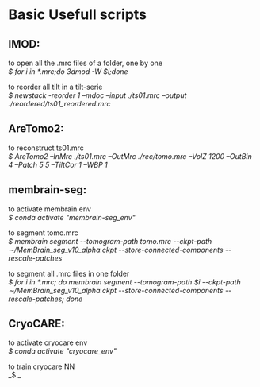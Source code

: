 # Basic Usefull scripts

## IMOD:

  to open all the .mrc files of a folder, one by one  
_$ for i in *.mrc;do 3dmod -W $i;done_

  to reorder all tilt in a tilt-serie  
_$ newstack -reorder 1 –mdoc –input ./ts01.mrc –output ./reordered/ts01_reordered.mrc_

## AreTomo2:

to reconstruct ts01.mrc  
_$ AreTomo2 –InMrc ./ts01.mrc –OutMrc ./rec/tomo.mrc –VolZ 1200 –OutBin 4 –Patch 5 5 –TiltCor 1 –WBP 1_

## membrain-seg:

  to activate membrain env  
_$ conda activate "membrain-seg_env"_

  to segment tomo.mrc  
_$ membrain segment --tomogram-path tomo.mrc --ckpt-path ∼/MemBrain_seg_v10_alpha.ckpt --store-connected-components --rescale-patches_

  to segment all .mrc files in one folder  
_$ for i in *.mrc; do membrain segment --tomogram-path $i --ckpt-path ∼/MemBrain_seg_v10_alpha.ckpt --store-connected-components --rescale-patches; done_

## CryoCARE:

  to activate cryocare env  
_$ conda activate "cryocare_env"_

  to train cryocare NN  
_$  _


## 
